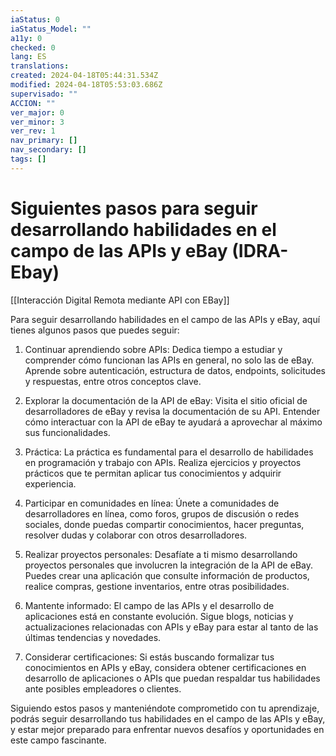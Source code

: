 ```yaml
---
iaStatus: 0
iaStatus_Model: ""
a11y: 0
checked: 0
lang: ES
translations: 
created: 2024-04-18T05:44:31.534Z
modified: 2024-04-18T05:53:03.686Z
supervisado: ""
ACCION: ""
ver_major: 0
ver_minor: 3
ver_rev: 1
nav_primary: []
nav_secondary: []
tags: []
---
```

# Siguientes pasos para seguir desarrollando habilidades en el campo de las APIs y eBay (IDRA-Ebay)

[[Interacción Digital Remota mediante API con EBay]]

Para seguir desarrollando habilidades en el campo de las APIs y eBay, aquí tienes algunos pasos que puedes seguir:

1. Continuar aprendiendo sobre APIs: Dedica tiempo a estudiar y comprender cómo funcionan las APIs en general, no solo las de eBay. Aprende sobre autenticación, estructura de datos, endpoints, solicitudes y respuestas, entre otros conceptos clave.

2. Explorar la documentación de la API de eBay: Visita el sitio oficial de desarrolladores de eBay y revisa la documentación de su API. Entender cómo interactuar con la API de eBay te ayudará a aprovechar al máximo sus funcionalidades.

3. Práctica: La práctica es fundamental para el desarrollo de habilidades en programación y trabajo con APIs. Realiza ejercicios y proyectos prácticos que te permitan aplicar tus conocimientos y adquirir experiencia.

4. Participar en comunidades en línea: Únete a comunidades de desarrolladores en línea, como foros, grupos de discusión o redes sociales, donde puedas compartir conocimientos, hacer preguntas, resolver dudas y colaborar con otros desarrolladores.

5. Realizar proyectos personales: Desafíate a ti mismo desarrollando proyectos personales que involucren la integración de la API de eBay. Puedes crear una aplicación que consulte información de productos, realice compras, gestione inventarios, entre otras posibilidades.

6. Mantente informado: El campo de las APIs y el desarrollo de aplicaciones está en constante evolución. Sigue blogs, noticias y actualizaciones relacionadas con APIs y eBay para estar al tanto de las últimas tendencias y novedades.

7. Considerar certificaciones: Si estás buscando formalizar tus conocimientos en APIs y eBay, considera obtener certificaciones en desarrollo de aplicaciones o APIs que puedan respaldar tus habilidades ante posibles empleadores o clientes.

Siguiendo estos pasos y manteniéndote comprometido con tu aprendizaje, podrás seguir desarrollando tus habilidades en el campo de las APIs y eBay, y estar mejor preparado para enfrentar nuevos desafíos y oportunidades en este campo fascinante.
